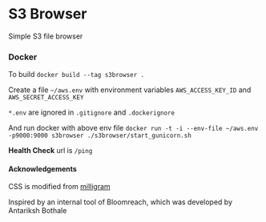 S3 Browser
======

Simple S3 file browser

### Docker

To build `docker build --tag s3browser .`

Create a file `~/aws.env` with environment variables `AWS_ACCESS_KEY_ID` and `AWS_SECRET_ACCESS_KEY`

`*.env` are ignored in  `.gitignore` and `.dockerignore`

And run docker with above env file `docker run -t -i --env-file ~/aws.env -p9000:9000 s3browser ./s3browser/start_gunicorn.sh`

**Health Check** url is `/ping`

#### Acknowledgements

CSS is modified from [milligram](https://github.com/milligram/milligram.github.io)


Inspired by an internal tool of Bloomreach, which was developed by Antariksh Bothale
